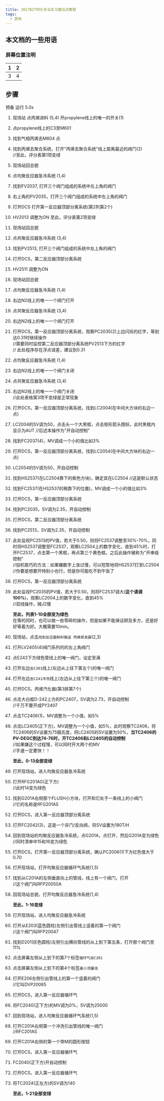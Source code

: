 ```yaml
---
title: 2017BIT材化专业实习傻瓜式教程
tags: 
  - 其他
---
```


## 本文档的一些用语

### 屏幕位置注明

| 1 | 2 |
| :---: | :---: |
| 3 | 4 |

## 步骤

预备 运行 5.0x

1. 现场站 点丙烯进料 (5,4) 开propylene线上的唯一的开关(1)
2. 点propylene线上的C3至M601
3. 找到气相丙烯去M604 点
4. 找到丙烯去聚合系统，打开"丙烯去聚合系统"线上距离最近的阀门(2)  
   //至此，评分表第1项变绿
5. 现场站回总貌
6. 点均聚反应器急冷系统 (1,4)
7. 找到FV2037, 打开三个阀门组成的系统中左上角的阀门
8. 右上角的PV2035，打开三个阀门组成的系统中左上角的阀门
9.  打开DCS 打开第一反应器顶部分离系统(第2列第2个)
10. HV2013 调整为ON 至此，评分表第2项变绿
11. 现场站回总貌
12. 点共聚反应器急冷系统 (3,4)
13. 找到PV2513, 打开三个阀门组成的系统中左上角的阀门
14. 打开DCS，第二反应器顶部分离系统
15. HV2511 调整为ON
16. 现场站回总貌
17. 点均聚反应器急冷系统 (1,4)
18. 右边N2线上的唯一一个阀门打开
19. 点共聚反应器急冷系统 (3,4)
20. 右边N2线上的唯一一个阀门打开
21. 打开DCS，第一反应器顶部分离系统，观察PC2035(2)上边闪烁的红字，等到达0.31时继续操作  
    //需要同时监控第二反应器顶部分离系统PV2513下方的红字  
    // 此处程序存在浮点误差，建议到0.31  
22. 点均聚反应器急冷系统 (1,4)
23. 右边N2线上的唯一一个阀门关闭
24. 点共聚反应器急冷系统 (3,4)
25. 右边N2线上的唯一一个阀门关闭  
    //此处表格第3项不变绿是正常现象
26. 打开DCS，第一反应器顶部分离系统，找到LC2004(在中间大方块的右边一点)
27. LC2004的SV调为50，点击头一个大黑框，点击矩形箭头图标，此时黑框内显示为AUT //后述本操作为"开自动控制"
28. 找到FC2037(4)，MV调成一个小的值比如3%
29. 打开DCS，第一反应器顶部分离系统，找到LC2054(在中间大方块的右边一点)
30. LC2054的SV调为50，开自动控制
31. 找到HS2537(在LC2504靠下的紫色方块)，确定其在LC2504 //这是默认状态
32. 找到FC2537(在HS2537的稍靠下的位置)，MV调成一个小的值比如3%
33. 打开DCS，第一反应器顶部分离系统
34. 找到PC2035，SV调为2.35，开自动控制
35. 打开DCS，第二反应器顶部分离系统
36. 找到PC2513，SV调为2.35，开自动控制
37. 此处监视PC2513的PV值，若大于0.50，则将FC2537调整至30%-70%，同时将HS2537调整至FC2537，观察LC2504上的数字变化，直到45%时，打开FC2537，点击第一个黑框，再点第三个黄色框。之后此操作被称为"开串级控制"  
    //投机取巧的方法：如果嫌数字上涨过慢，可以短暂地将HS2537打至LC2504  
    //你要是想要开特别小也行，但是你可能吃不到午饭了
38. 打开DCS，第一反应器顶部分离系统
39. 此处监视PC2035的PV值，若大于0.50，则将FC2537调大(**这个请调100%**)，观察LC2004上的数字变化，直到45%  
    //双线操作，贼J2慢

    **至此，列表1-10全部变为绿色**  
    在等的同时，也可以做一些零碎的操作，但是如果不能保证顾及多方，还是好好等着为好。大概需要10min。

40. 现场站，点击`找到反应器粉料输送 丙烯蒸发器`(2,3)
41. 打开LV2405(4)阀门系列的的左上角阀门
42. 点E243下方绿色管线上的唯一阀门，设定至满
43. 打开左边`去C301`线上(左边从上往下第五个)的唯一阀门
44. 打开左边`去C241冲洗`线上(左边从上往下第三个)的唯一阀门
45. 打开DCS，丙烯汽化器(第3排第7个)
46. 点击大白框D-242上方的PC2407，SV调为2.73，开自动控制  
    //千万不要开成PY2407
47. 点击TC2406(1)，MV调整为一个小值，如5%
48. 点击LC2405(正下方)，MV调整为一个小值，如5%，此时观察TC2406，将TC2406的SV设置为75摄氏度，将LC2405的SV设置为50%，**当TC2406的PV-DEGC到达74-76时，开TC2406和LC2405的自动控制**  
    //如果嫌这个过程慢，可以同时开大两个的MV  
    //手速一定要快！！

    **至此，0-13全部变绿**

49. 打开现场站，进入均聚反应器急冷系统
50. 打开RFG201AG(正下方)  
    //此时14变为绿色
51. 找到G201A右侧那个FLUSH小方块，打开和它处于一条线上的小阀门  
    //它的名称是RFG201AS
52. 打开DCS，进入第一反应器顶部分离系统
53. 打开FC2042(3)，这是一个非门/反向阀，将SV设置为180T/H
54. 回到现场站的均聚反应器急冷系统，点G201A，点打开，然后G201A变为绿色  
    //同时清单中15和16变为绿色
55. 打开DCS，打开第一反应器顶部分离系统，确认PC2006(1)下方红色值大于0.70
56. 打开现场站，打开均聚反应器循环气系统(1,5)
57. 找到从C201A的左侧垂直向上的管线，线上有一个阀门，打开  
    //这个阀门叫RFP20050A
58. 回现场站总貌，打开均聚反应器急冷系统(1,4)  
    
    **至此，1-16变绿**

59. 打开现场站，进入均聚反应器急冷系统
60. 打开从E203(蓝色圆柱)左侧引出管线上竖着的第一个阀门  
    //这个阀门叫RFP20047
61. 找到D201(灰色圆柱)左侧引出横向管线的从上到下第五条，打开那个阀门至11%
62. 点击屏幕左侧从上到下的第7个标签`循环气自C201`
63. 点击屏幕左侧从上到下的第4个标签`最小流量线`
64. 打开E206左侧引出管线上的第一个竖着的阀门  
    //它叫DVP20065
65. 打开DCS，进入第一反应器循环气
66. 将FC2040(正下方)的MV调为0%，SV调为25000
67. 回到现场站，进入均聚反应器循环气系统(1,5)
68. 打开C201A右侧第一个冲洗引出管线的唯一阀门  
    //RFC201AS
69. 打开C201A右侧的第一个带M的圆形按钮
70. 打开DCS，进入第一反应器循环气
71. FC2040(正下方)开自动控制
72. 打开DCS，进入第一反应器循环气
73. 将TC2024(正左方)的SV调为140
    
    **至此，1-21全部变绿**
